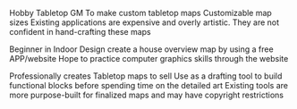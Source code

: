 Hobby Tabletop GM
To make custom tabletop maps
Customizable map sizes
Existing applications are expensive and overly artistic. They are not confident in hand-crafting these maps

Beginner in Indoor Design
create a house overview map by using a free APP/website
Hope to practice computer graphics skills through the website

Professionally creates Tabletop maps to sell
Use as a drafting tool to build functional blocks before spending time on the detailed art
Existing tools are more purpose-built for finalized maps and may have copyright restrictions

